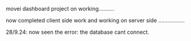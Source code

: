 movei dashboard project on working..........


now completed client side work 
and working on server side .................




28/9.24:
now seen the error: the database cant connect. 
